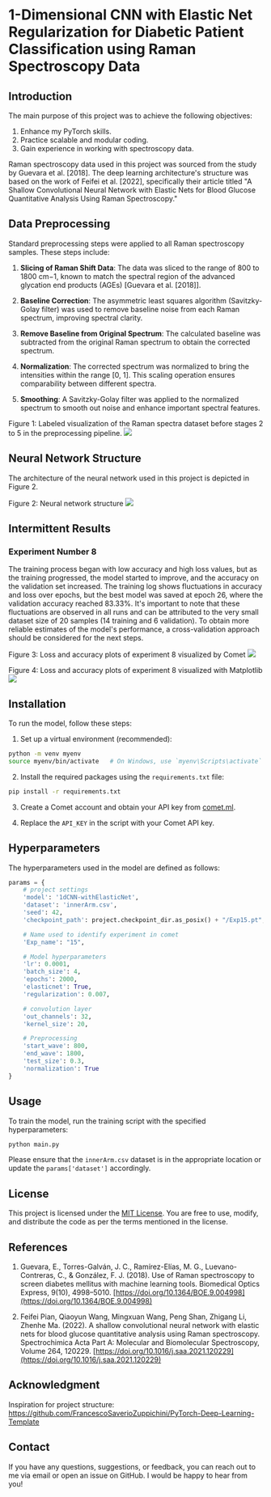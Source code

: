 # 1-Dimensional CNN with Elastic Net Regularization for Diabetic Patient Classification using Raman Spectroscopy Data

## Introduction

The main purpose of this project was to achieve the following objectives:

1. Enhance my PyTorch skills.
2. Practice scalable and modular coding.
3. Gain experience in working with spectroscopy data.

Raman spectroscopy data used in this project was sourced from the study by Guevara et al. [2018]. The deep learning architecture's structure was based on the work of Feifei et al. [2022], specifically their article titled "A Shallow Convolutional Neural Network with Elastic Nets for Blood Glucose Quantitative Analysis Using Raman Spectroscopy."

## Data Preprocessing

Standard preprocessing steps were applied to all Raman spectroscopy samples. These steps include:

1. **Slicing of Raman Shift Data**: The data was sliced to the range of 800 to 1800 cm−1, known to match the spectral region of the advanced glycation end products (AGEs) [Guevara et al. [2018]].

2. **Baseline Correction**: The asymmetric least squares algorithm (Savitzky-Golay filter) was used to remove baseline noise from each Raman spectrum, improving spectral clarity.

3. **Remove Baseline from Original Spectrum**: The calculated baseline was subtracted from the original Raman spectrum to obtain the corrected spectrum.

4. **Normalization**: The corrected spectrum was normalized to bring the intensities within the range [0, 1]. This scaling operation ensures comparability between different spectra.

5. **Smoothing**: A Savitzky-Golay filter was applied to the normalized spectrum to smooth out noise and enhance important spectral features.

Figure 1: Labeled visualization of the Raman spectra dataset before stages 2 to 5 in the preprocessing pipeline.
![](figures/image.png)

## Neural Network Structure

The architecture of the neural network used in this project is depicted in Figure 2.

Figure 2: Neural network structure
![](figures/image-1.png)

## Intermittent Results

### Experiment Number 8

The training process began with low accuracy and high loss values, but as the training progressed, the model started to improve, and the accuracy on the validation set increased. The training log shows fluctuations in accuracy and loss over epochs, but the best model was saved at epoch 26, where the validation accuracy reached 83.33%. It's important to note that these fluctuations are observed in all runs and can be attributed to the very small dataset size of 20 samples (14 training and 6 validation). To obtain more reliable estimates of the model's performance, a cross-validation approach should be considered for the next steps.

Figure 3: Loss and accuracy plots of experiment 8 visualized by Comet
![](figures/image-2.png)

Figure 4: Loss and accuracy plots of experiment 8 visualized with Matplotlib
![](graphs/8.png)



## Installation

To run the model, follow these steps:

1. Set up a virtual environment (recommended):
```bash
python -m venv myenv
source myenv/bin/activate   # On Windows, use `myenv\Scripts\activate`
```

2. Install the required packages using the `requirements.txt` file:
```bash
pip install -r requirements.txt
```

3. Create a Comet account and obtain your API key from [comet.ml](https://www.comet.ml/).

4. Replace the `API_KEY` in the script with your Comet API key.

## Hyperparameters

The hyperparameters used in the model are defined as follows:

```python
params = {
    # project settings
    'model': '1dCNN-withElasticNet',
    'dataset': 'innerArm.csv',
    'seed': 42,
    'checkpoint_path': project.checkpoint_dir.as_posix() + "/Exp15.pt",

    # Name used to identify experiment in comet
    'Exp_name': "15",

    # Model hyperparameters
    'lr': 0.0001,
    'batch_size': 4,
    'epochs': 2000,
    'elasticnet': True,
    'regularization': 0.007,

    # convolution layer
    'out_channels': 32,
    'kernel_size': 20,

    # Preprocessing
    'start_wave': 800,
    'end_wave': 1800,
    'test_size': 0.3,
    'normalization': True
}
```

## Usage

To train the model, run the training script with the specified hyperparameters:

```bash
python main.py
```

Please ensure that the `innerArm.csv` dataset is in the appropriate location or update the `params['dataset']` accordingly.



## License

This project is licensed under the [MIT License](LICENSE). You are free to use, modify, and distribute the code as per the terms mentioned in the license.


## References

1. Guevara, E., Torres-Galván, J. C., Ramírez-Elías, M. G., Luevano-Contreras, C., & González, F. J. (2018). Use of Raman spectroscopy to screen diabetes mellitus with machine learning tools. Biomedical Optics Express, 9(10), 4998–5010. [https://doi.org/10.1364/BOE.9.004998](https://doi.org/10.1364/BOE.9.004998)

2. Feifei Pian, Qiaoyun Wang, Mingxuan Wang, Peng Shan, Zhigang Li, Zhenhe Ma. (2022). A shallow convolutional neural network with elastic nets for blood glucose quantitative analysis using Raman spectroscopy. Spectrochimica Acta Part A: Molecular and Biomolecular Spectroscopy, Volume 264, 120229. [https://doi.org/10.1016/j.saa.2021.120229](https://doi.org/10.1016/j.saa.2021.120229)

## Acknowledgment

Inspiration for project structure: https://github.com/FrancescoSaverioZuppichini/PyTorch-Deep-Learning-Template

## Contact

If you have any questions, suggestions, or feedback, you can reach out to me via email or open an issue on GitHub. I would be happy to hear from you!

